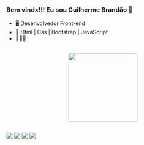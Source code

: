 ### Bem vindx!!! Eu sou Guilherme Brandão 🎈
- 🖥 Desenvolvedor Front-end
- 🧠 Html | Css | Bootstrap | JavaScript
- 👨🏼‍💻 
##

<div align="center">
  <a href="https://github.com/Brandaoguilherme">
  <img height="180em" src="https://github-readme-stats.vercel.app/api?username=GuilhermeBrandao&show_icons=true&theme=dark&include_all_commits=true&count_private=true"/>
</div>

##

<div>
  <a href="https://instagram.com/guihbrandao__?igshid=YmMyMTA2M2Y=i" target="_blank" real="external"><img src="https://img.shields.io/badge/-Instagram-%23E4405F?style=for-the-badge&logo=instagram&logoColor=white" target="_blank"></a> 
 <a href="https://discord.com/channels/@me" target="_blank"><img src="https://img.shields.io/badge/Discord-7289DA?style=for-the-badge&logo=discord&logoColor=white" target="_blank"></a> 
  <a href = "guilhermebrandao.dev@gmail.com"><img src="https://img.shields.io/badge/Gmail-D14836?style=for-the-badge&logo=gmail&logoColor=white" target="_blank"></a>
  <a href="https://www.linkedin.com/in/guilhermeabrandao/" target="_blank"><img src="https://img.shields.io/badge/-LinkedIn-%230077B5?style=for-the-badge&logo=linkedin&logoColor=white" target="_blank"></a> 
  
 ##
</div>
